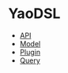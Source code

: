 # YaoDSL

- [API](API/index)
- [Model](Model/index)
- [Plugin](Plugin/index)
- [Query](Query/index)
